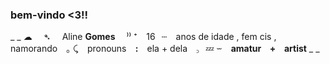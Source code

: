 ### bem-vindo <3!!

_ _
☁ ⠀ ➴ ⠀ Aline __Gomes__ ⠀ ⁾⁾
⁺⠀ 16⠀┄⠀ anos de idade   , fem cis   , namorando    ⠀｡
⤹⠀ pronouns ⠀**:**⠀ ela + dela ⠀꜆⠀💤
⏖⠀ **amatur ⠀+⠀ artist**
_ _
